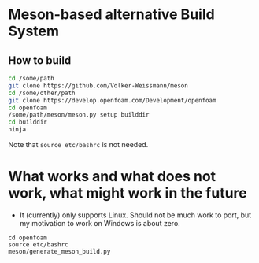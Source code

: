# Meson-based alternative Build System

## How to build

```bash
cd /some/path
git clone https://github.com/Volker-Weissmann/meson
cd /some/other/path
git clone https://develop.openfoam.com/Development/openfoam
cd openfoam
/some/path/meson/meson.py setup builddir
cd builddir
ninja
```

Note that `source etc/bashrc` is not needed.

# What works and what does not work, what might work in the future

- It (currently) only supports Linux. Should not be much work to port, but my motivation to work on Windows is about zero.


```
cd openfoam
source etc/bashrc
meson/generate_meson_build.py
```
